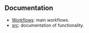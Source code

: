 ## Documentation

- [Workflows](src/main.md): main workflows.
- [src](src/data.md): documentation of functionality.
